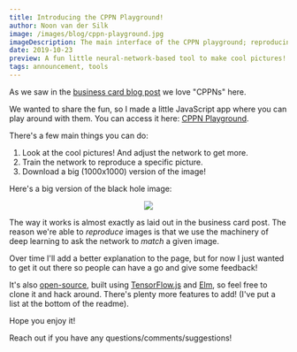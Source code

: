 ```yaml
---
title: Introducing the CPPN Playground!
author: Noon van der Silk
image: /images/blog/cppn-playground.jpg
imageDescription: The main interface of the CPPN playground; reproducing a cool rendering of a black hole.
date: 2019-10-23
preview: A fun little neural-network-based tool to make cool pictures!
tags: announcement, tools
---
```


As we saw in the [business card blog post](/posts/Non-Technical-But-Detailed-Explanation-Of-Our-Business-Card-Designs.html)
we love "CPPNs" here. 

We wanted to share the fun, so I made a little JavaScript app where you can
play around with them. You can access it here: [CPPN
Playground](https://silky.github.io/cppn-playground/).

There's a few main things you can do:

1. Look at the cool pictures! And adjust the network to get more.
2. Train the network to reproduce a specific picture.
3. Download a big (1000x1000) version of the image!

<!--more-->

Here's a big version of the black hole image:

<center><img src="/images/blog/black-hole-big.jpg" /></center>

The way it works is almost exactly as laid out in the business card post. The
reason we're able to <i>reproduce</i> images is that we use the machinery of deep
learning to ask the network to <i>match</i> a given image.

Over time I'll add a better explanation to the page, but for now I just wanted
to get it out there so people can have a go and give some feedback!

It's also [open-source](https://github.com/silky/cppn-playground/tree/master),
built using [TensorFlow.js](https://www.tensorflow.org/js) and
[Elm](https://elm-lang.org/), so feel free to clone it and hack around.
There's plenty more features to add! (I've put a list at the bottom of the
readme).

Hope you enjoy it!

Reach out if you have any questions/comments/suggestions!
